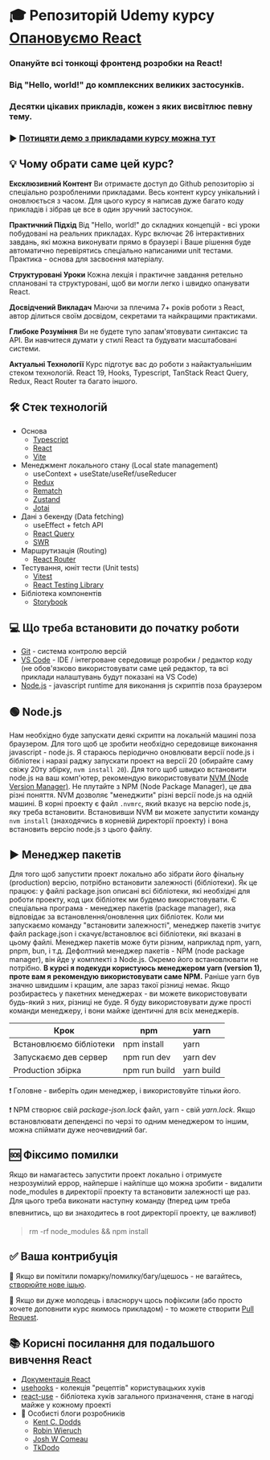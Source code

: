 # 🎓 Репозиторій Udemy курсу [Опановуємо React](https://www.udemy.com/course/opanovuemo-react/?referralCode=C0563B0126CAF7329C80)

### Опануйте всі тонкощі фронтенд розробки на React!

### Від "Hello, world!" до комплексних великих застосунків.

### Десятки цікавих прикладів, кожен з яких висвітлює певну тему.

### ▶️ [Потицяти демо з прикладами курсу можна тут](https://a-polishchuk.github.io/mastering-react/)

## 💡 Чому обрати саме цей курс?

**Ексклюзивний Контент**
Ви отримаєте доступ до Github репозиторію зі спеціально розробленими прикладами. Весь контент курсу унікальний і оновлюється з часом. Для цього курсу я написав дуже багато коду прикладів і зібрав це все в один зручний застосунок.

**Практичний Підхід**
Від "Hello, world!" до складних концепцій - всі уроки побудовані на реальних прикладах. Курс включає 26 інтерактивних завдань, які можна виконувати прямо в браузері і Ваше рішення буде автоматично перевірятись спеціально написаними unit тестами. Практика - основа для засвоєння матеріалу.

**Структуровані Уроки**
Кожна лекція і практичне завдання ретельно сплановані та структуровані, щоб ви могли легко і швидко опанувати React.

**Досвідчений Викладач**
Маючи за плечима 7+ років роботи з React, автор ділиться своїм досвідом, секретами та найкращими практиками.

**Глибоке Розуміння**
Ви не будете тупо запам'ятовувати синтаксис та API. Ви навчитеся думати у стилі React та будувати масштабовані системи.

**Актуальні Технології**
Курс підготує вас до роботи з найактуальнішим стеком технологій. React 19, Hooks, Typescript, TanStack React Query, Redux, React Router та багато іншого.

## 🛠 Стек технологій

- Основа
    - [Typescript](https://www.typescriptlang.org/)
    - [React](https://reactjs.org/)
    - [Vite](https://vitejs.dev/)
- Менеджмент локального стану (Local state management)
    - useContext + useState/useRef/useReducer
    - [Redux](https://redux.js.org/)
    - [Rematch](https://rematchjs.org/)
    - [Zustand](https://github.com/pmndrs/zustand)
    - [Jotai](https://jotai.org)
- Дані з бекенду (Data fetching)
    - useEffect + fetch API
    - [React Query](https://tanstack.com/query/v4)
    - [SWR](https://swr.vercel.app/)
- Маршрутизація (Routing)
    - [React Router](https://reactrouter.com/)
- Тестування, юніт тести (Unit tests)
    - [Vitest](https://vitest.dev/)
    - [React Testing Library](https://testing-library.com/docs/react-testing-library/intro/)
- Бібліотека компонентів
    - [Storybook](https://storybook.js.org/)

## 💻 Що треба встановити до початку роботи

- [Git](https://git-scm.com/) - система контролю версій
- [VS Code](https://code.visualstudio.com/) - IDE / інтегроване середовище розробки / редактор коду (не обов'язково використовувати саме цей редактор, та всі приклади налаштувань будут показані на VS Code)
- [Node.js](https://nodejs.org/en/) - javascript runtime для виконання js скриптів поза браузером

## 🟢 Node.js

Нам необхідно буде запускати деякі скрипти на локальній машині поза браузером.
Для того щоб це зробити необхідно середовище виконання javascript - node.js.
Я стараюсь періодично оновлювати версії node.js і бібліотек і наразі раджу запускати проект на версії 20 (обирайте саму свіжу 20ту збірку, `nvm install 20`).
Для того щоб швидко встановити node.js на ваш комп'ютер, рекомендую використовувати [NVM (Node Version Manager)](https://github.com/nvm-sh/nvm).
Не плутайте з NPM (Node Package Manager), це два різні поняття.
NVM дозволяє "менеджити" різні версії node.js на одній машині.
В корні проекту є файл `.nvmrc`, який вказує на версію node.js, яку треба встановити.
Встановивши NVM ви можете запустити команду `nvm install` (знаходячись в корневій директорії проекту) і вона встановить версію node.js з цього файлу.

## ▶️ Менеджер пакетів

Для того щоб запустити проект локально або зібрати його фінальну (production) версію, потрібно встановити залежності (бібліотеки).
Як це працює: у файлі package.json описані всі бібліотеки, які необхідні для роботи проекту, код цих бібліотек ми будемо використовувати.
Є спеціальна програма - менеджер пакетів (package manager), яка відповідає за встановлення/оновлення цих бібліотек.
Коли ми запускаємо команду "встановити залежності", менеджер пакетів зчитує файл package.json і скачує/встановлює всі бібліотеки, які вказані в цьому файлі.
Менеджер пакетів може бути різним, наприклад npm, yarn, pnpm, bun, і т.д.
Дефолтний менеджер пакетів - NPM (node package manager), він йде у комплекті з Node.js. Окремо його встановлювати не потрібно.
**В курсі я подекуди користуюсь менеджером yarn (version 1), проте вам я рекомендую використовувати саме NPM.**
Раніше yarn був значно швидшим і кращим, але зараз такої різниці немає.
Якщо розбираєтесь у пакетних менеджерах - ви можете використовувати будь-який з них, різниці не буде.
Я буду використовувати дуже прості команди менеджеру, і вони майже ідентичні для всіх менеджерів.

| Крок                    | npm           | yarn       |
| ----------------------- | ------------- | ---------- |
| Встановлюємо бібліотеки | npm install   | yarn       |
| Запускаємо дев сервер   | npm run dev   | yarn dev   |
| Production збірка       | npm run build | yarn build |

❗️ Головне - виберіть один менеджер, і використовуйте тільки його.

❗️ NPM створює свій _package-json.lock_ файл, yarn - свій _yarn.lock_. Якщо встановлювати депенденсі по черзі то одним менеджером то іншим, можна спіймати дуже неочевидний баг.

## 🆘 Фіксимо помилки

Якщо ви намагаєтесь запустити проект локально і отримуєте незрозумілий еррор, найперше і найліпше що можна зробити - видалити node_modules в директорії проекту та встановити залежності ще раз. Для цього треба виконати наступну команду (❗️перед цим треба впевнитись, що ви знаходитесь в root директорії проекту, це важливо❗️)

> rm -rf node_modules && npm install

## ✅ Ваша контрибуція

🐛 Якщо ви помітили помарку/помилку/багу/щешось - не вагайтесь, [створюйте нове ішью](https://github.com/a-polishchuk/mastering-react/issues/new).

🙌 Якщо ви дуже молодець і власноруч щось пофіксили (або просто хочете доповнити курс якимось прикладом) - то можете створити [Pull Request](https://github.com/a-polishchuk/mastering-react/pulls).

## 📚 Корисні посилання для подальшого вивчення React

- [Документація React](https://reactjs.org/docs/hello-world.html)
- [usehooks](https://usehooks.com/) - колекція "рецептів" користувацьких хуків
- [react-use](https://github.com/streamich/react-use) - бібліотека хуків загального призначення, стане в нагоді майже у кожному проекті
- 👤 Особисті блоги розробників
    - [Kent C. Dodds](https://kentcdodds.com/blog/)
    - [Robin Wieruch](https://www.robinwieruch.de/blog)
    - [Josh W Comeau](https://www.joshwcomeau.com/)
    - [TkDodo](https://tkdodo.eu/blog/)
